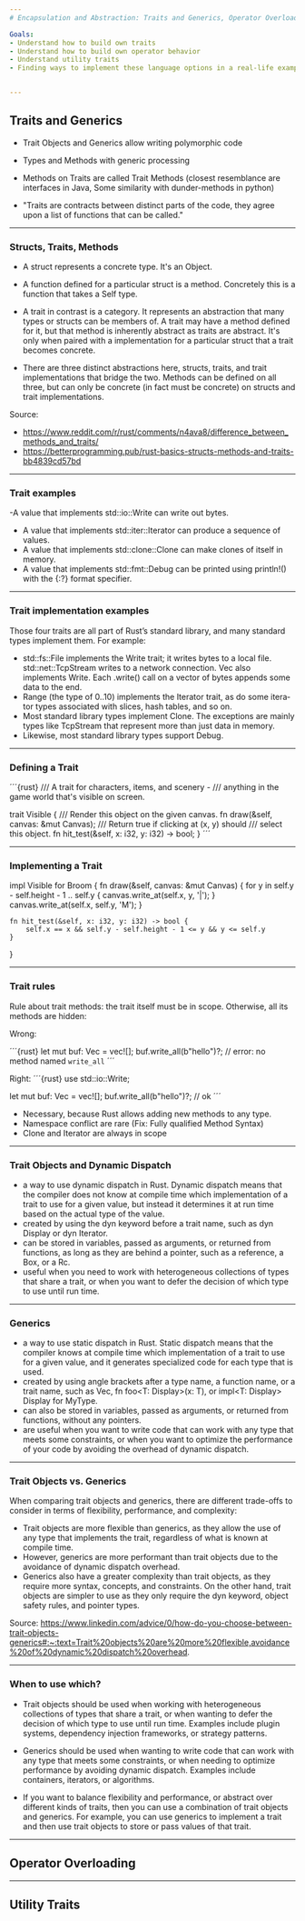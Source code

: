 ```yaml
---
# Encapsulation and Abstraction: Traits and Generics, Operator Overloading

Goals:
- Understand how to build own traits
- Understand how to build own operator behavior
- Understand utility traits
- Finding ways to implement these language options in a real-life example


---
```

## Traits and Generics

- Trait Objects and Generics allow writing polymorphic code
- Types and Methods with generic processing
- Methods on Traits are called Trait Methods (closest resemblance are interfaces in Java, Some similarity with dunder-methods in python)

- "Traits are contracts between distinct parts of the code, they agree upon a list of functions that can be called."
---
### Structs, Traits, Methods

- A struct represents a concrete type. It's an Object.
- A function defined for a particular struct is a method. Concretely this is a function that takes a Self type.
- A trait in contrast is a category. It represents an abstraction that many types or structs can be members of. A trait may have a method defined for it, but that method is inherently abstract as traits are abstract. It's only when paired with a implementation for a particular struct that a trait becomes concrete.

- There are three distinct abstractions here, structs, traits, and trait implementations that bridge the two. Methods can be defined on all three, but can only be concrete (in fact must be concrete) on structs and trait implementations.

Source:
- https://www.reddit.com/r/rust/comments/n4ava8/difference_between_methods_and_traits/
- https://betterprogramming.pub/rust-basics-structs-methods-and-traits-bb4839cd57bd

---
### Trait examples

 -A value that implements std::io::Write can write out bytes.
- A value that implements std::iter::Iterator can produce a sequence of
values.
- A value that implements std::clone::Clone can make clones of itself in memory.
- A value that implements std::fmt::Debug can be printed using println!() with the {:?} format specifier.

---
### Trait implementation examples

Those four traits are all part of Rust’s standard library, and many standard types implement them. For example:
- std::fs::File implements the Write trait; it writes bytes to a local file. std::net::TcpStream writes to a network connection. Vec<u8> also implements Write. Each .write() call on a vector of bytes appends some data to the end.
- Range<i32> (the type of 0..10) implements the Iterator trait, as do some itera‐ tor types associated with slices, hash tables, and so on.
- Most standard library types implement Clone. The exceptions are mainly types like TcpStream that represent more than just data in memory.
- Likewise, most standard library types support Debug.

---
### Defining a Trait

´´´{rust}
/// A trait for characters, items, and scenery -
/// anything in the game world that's visible on screen.

trait Visible {
    /// Render this object on the given canvas.
    fn draw(&self, canvas: &mut Canvas);
    /// Return true if clicking at (x, y) should
    /// select this object.
    fn hit_test(&self, x: i32, y: i32) -> bool;
    }
´´´

---
### Implementing a Trait

impl Visible for Broom {
    fn draw(&self, canvas: &mut Canvas) {
        for y in self.y - self.height - 1 .. self.y {
            canvas.write_at(self.x, y, '|');
        }
        canvas.write_at(self.x, self.y, 'M');
    }

    fn hit_test(&self, x: i32, y: i32) -> bool {
        self.x == x && self.y - self.height - 1 <= y && y <= self.y
    }
}

---
### Trait rules

Rule about trait methods: the trait itself must be in scope. Otherwise, all its methods are hidden:

Wrong:

´´´{rust}
let mut buf: Vec<u8> = vec![];
buf.write_all(b"hello")?; // error: no method named `write_all`
´´´

Right:
´´´{rust}
use std::io::Write;

let mut buf: Vec<u8> = vec![];
buf.write_all(b"hello")?; // ok
´´´

- Necessary, because Rust allows adding new methods to any type.
- Namespace conflict are rare (Fix: Fully qualified Method Syntax)
- Clone and Iterator are always in scope

---
### Trait Objects and Dynamic Dispatch

- a way to use dynamic dispatch in Rust. Dynamic dispatch means that the compiler does not know at compile time which implementation of a trait to use for a given value, but instead it determines it at run time based on the actual type of the value.
- created by using the dyn keyword before a trait name, such as dyn Display or dyn Iterator.
- can be stored in variables, passed as arguments, or returned from functions, as long as they are behind a pointer, such as a reference, a Box, or a Rc.
- useful when you need to work with heterogeneous collections of types that share a trait, or when you want to defer the decision of which type to use until run time.

---
### Generics

- a way to use static dispatch in Rust. Static dispatch means that the compiler knows at compile time which implementation of a trait to use for a given value, and it generates specialized code for each type that is used.
- created by using angle brackets after a type name, a function name, or a trait name, such as Vec<T>, fn foo<T: Display>(x: T), or impl<T: Display> Display for MyType<T>.
- can also be stored in variables, passed as arguments, or returned from functions, without any pointers.
- are useful when you want to write code that can work with any type that meets some constraints, or when you want to optimize the performance of your code by avoiding the overhead of dynamic dispatch.


---
### Trait Objects vs. Generics

When comparing trait objects and generics, there are different trade-offs to consider in terms of flexibility, performance, and complexity:

- Trait objects are more flexible than generics, as they allow the use of any type that implements the trait, regardless of what is known at compile time.
- However, generics are more performant than trait objects due to the avoidance of dynamic dispatch overhead.
- Generics also have a greater complexity than trait objects, as they require more syntax, concepts, and constraints. On the other hand, trait objects are simpler to use as they only require the dyn keyword, object safety rules, and pointer types.

Source: https://www.linkedin.com/advice/0/how-do-you-choose-between-trait-objects-generics#:~:text=Trait%20objects%20are%20more%20flexible,avoidance%20of%20dynamic%20dispatch%20overhead.

---
### When to use which?

- Trait objects should be used when working with heterogeneous collections of types that share a trait, or when wanting to defer the decision of which type to use until run time. Examples include plugin systems, dependency injection frameworks, or strategy patterns.

- Generics should be used when wanting to write code that can work with any type that meets some constraints, or when needing to optimize performance by avoiding dynamic dispatch. Examples include containers, iterators, or algorithms.

- If you want to balance flexibility and performance, or abstract over different kinds of traits, then you can use a combination of trait objects and generics. For example, you can use generics to implement a trait and then use trait objects to store or pass values of that trait.



---
## Operator Overloading



---
## Utility Traits
